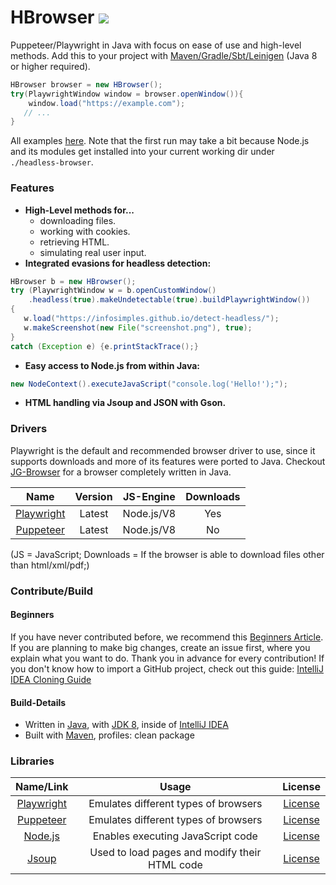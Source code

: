 # HBrowser [![](https://jitpack.io/v/Osiris-Team/HBrowser.svg)](https://jitpack.io/#Osiris-Team/HBrowser)

Puppeteer/Playwright in Java with focus on ease of use and high-level methods.
Add this to your project with [Maven/Gradle/Sbt/Leinigen](https://jitpack.io/#Osiris-Team/HBrowser/LATEST)
(Java 8 or higher required).

```java
HBrowser browser = new HBrowser();
try(PlaywrightWindow window = browser.openWindow()){
    window.load("https://example.com");
   // ...   
}
```
All examples [here](src/test/java/examples).
Note that the first run may take a bit because Node.js and its modules get installed into your current working dir under `./headless-browser`.

### Features
 - **High-Level methods for...**
   - downloading files.
   - working with cookies.
   - retrieving HTML.
   - simulating real user input. 
 - **Integrated evasions for headless detection:**
 ```java
HBrowser b = new HBrowser();
try (PlaywrightWindow w = b.openCustomWindow()
     .headless(true).makeUndetectable(true).buildPlaywrightWindow())
{
    w.load("https://infosimples.github.io/detect-headless/");
    w.makeScreenshot(new File("screenshot.png"), true);
} 
catch (Exception e) {e.printStackTrace();}
 ```
 - **Easy access to Node.js from within Java:**
 ```java
 new NodeContext().executeJavaScript("console.log('Hello!');");
 ```
 - **HTML handling via Jsoup and JSON with Gson.**

### Drivers
Playwright is the default and recommended browser driver to use, since it supports downloads
and more of its features were ported to Java.
Checkout [JG-Browser](https://github.com/Osiris-Team/JG-Browser) for a browser completely written in Java.

| Name | Version| JS-Engine | Downloads |
| :-----: | :-----: | :-----: | :-----:
| [Playwright](https://github.com/microsoft/playwright)| Latest | Node.js/V8 | Yes | No |
| [Puppeteer](https://github.com/puppeteer/puppeteer) | Latest  | Node.js/V8 | No | No |

(JS = JavaScript; Downloads = If the browser is able to download files other than html/xml/pdf;)

### Contribute/Build

#### Beginners

If you have never contributed before, we recommend
this [Beginners Article](https://www.jetbrains.com/help/idea/contribute-to-projects.html). If you are planning to make
big changes, create an issue first, where you explain what you want to do. Thank you in advance for every contribution!
If you don't know how to import a GitHub project, check out this
guide: [IntelliJ IDEA Cloning Guide](https://blog.jetbrains.com/idea/2020/10/clone-a-project-from-github/)

#### Build-Details

- Written in [Java](https://java.com/),
  with [JDK 8](https://www.oracle.com/java/technologies/javase/javase-jdk8-downloads.html), inside
  of [IntelliJ IDEA](https://www.jetbrains.com/idea/)
- Built with [Maven](https://maven.apache.org/), profiles: clean package

### Libraries

| Name/Link | Usage | License |
| :-----: | :-----: | :-----: |
| [Playwright](https://github.com/microsoft/playwright) | Emulates different types of browsers | [License](https://github.com/microsoft/playwright/blob/master/LICENSE) |
| [Puppeteer](https://github.com/puppeteer/puppeteer) | Emulates different types of browsers  | [License](https://github.com/puppeteer/puppeteer/blob/main/LICENSE) |
| [Node.js](https://github.com/nodejs/node) | Enables executing JavaScript code | [License](https://github.com/nodejs/node/blob/master/LICENSE) |
| [Jsoup](https://github.com/jhy/jsoup)      | Used to load pages and modify their HTML code      |   [License](https://github.com/jhy/jsoup/blob/master/LICENSE) |
